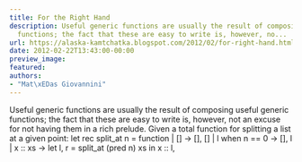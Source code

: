 ```yaml
---
title: For the Right Hand
description: Useful generic functions are usually the result of composing useful generic
  functions; the fact that these are easy to write is, however, no...
url: https://alaska-kamtchatka.blogspot.com/2012/02/for-right-hand.html
date: 2012-02-22T13:43:00-00:00
preview_image:
featured:
authors:
- "Mat\xEDas Giovannini"
---
```


Useful generic functions are usually the result of composing useful generic functions; the fact that these are easy to write is, however, not an excuse for not having them in a rich prelude. Given a total function for splitting a list at a given point:
let rec split_at n = function
| []            -&gt; [], []
| l when n == 0 -&gt; [], l
| x :: xs       -&gt;
  let l, r = split_at (pred n) xs in
  x :: l,
